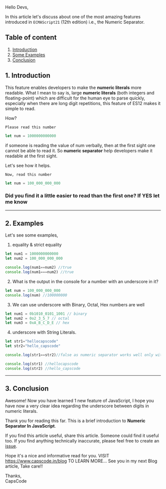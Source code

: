 Hello Devs,

In this article let's discuss about one of the most amazing features introduced in `ECMAScript21` (12th edition) i.e., the Numeric Separator. 


## Table of content

1. [Introduction](#introduction)
2. [Some Examples](#examples)
3. [Conclusion](#conclusion)


## 1. Introduction <a name="introduction"></a>
This feature enables developers to make the **numeric literals** more readable.
What I mean to say is, large **numeric literals** (both integers and floating-point) which are difficult for the human eye to parse quickly, especially when there are long digit repetitions, this feature of ES12 makes it simple to read.

How?

`Please read this number`
```js
let num = 1000000000000
```
if someone is reading the value of num verbally, then at the first sight one cannot be able to read it. So **numeric separator** help developers make it readable at the first sight.

Let's see how it helps.

`Now, read this number`
```js
let num = 100_000_000_000 
```

### **Did you find it a little easier to read than the first one? If YES let me know**

---


## 2. Examples <a name="examples"></a>
Let's see some examples,
1. equality & strict equality

```js
let num1 = 1000000000000 
let num2 = 100_000_000_000

console.log(num1==num2) //true
console.log(num1===num2) //true
```


2. What is the output in the console for a number with an underscore in it?

```js
let num = 100_000_000_000
console.log(num) //100000000
```

3. We can use underscore with Binary, Octal, Hex numbers are well

```js
let num1 = 0b1010_0101_1001 // binary
let num2 = 0o2_3_5_7 // octal
let num3 = 0xA_B_C_D_E // hex
```

4. underscore with String Literals.

```js
let str1="hellocapscode"
let str2="hello_capscode"

console.log(str1==str2)//false as numeric separator works well only with numbers

console.log(str1) //hellocapscode
console.log(str2) //hello_capscode
```

---

## 3. Conclusion <a name="conclusion"></a>

Awesome! Now you have learned 1 new feature of JavaScript, I hope you have now a very clear idea regarding the underscore between digits in numeric literals.

Thank you for reading this far. This is a brief introduction to **Numeric Separator In JavaScript**.

If you find this article useful, share this article. Someone could find it useful too. If you find anything technically inaccurate, please feel free to create an [issue](https://github.com/CapsCode-Website/blogfiles/issues).

Hope it's a nice and informative read for you.
VISIT https://www.capscode.in/blog TO LEARN MORE...
See you in my next Blog article, Take care!!

Thanks, \
CapsCode